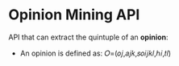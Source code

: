 # Opinion Mining API

API that can extract the quintuple of an **opinion**:
- An opinion is defined as:
𝑂=(𝑜𝑗,𝑎𝑗𝑘,𝑠𝑜𝑖𝑗𝑘𝑙,ℎ𝑖,𝑡𝑙)
